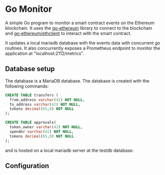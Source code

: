 # Go Monitor 
A simple Go program to monitor a smart contract events on the Ethereum blockchain.
It uses the [go-ethereum]() library to connect to the blockchain and [go-ethereum/ethclient]() to interact with the smart contract.

It updates a local mariadb database with the events data with concurrent go routines. 
It also concurrently exposes a Prometheus endpoint to monitor the application at "localhost:2112/metrics".

## Database setup
The database is a MariaDB database.
The database is created with the following commands:
```sql
CREATE TABLE transfers (
  from_address varchar(42) NOT NULL,
  to_address varchar(42) NOT NULL,
  tokens decimal(65,0) NOT NULL
);

CREATE TABLE approvals(
  token_owner varchar(42) NOT NULL,
  spender varchar(42) NOT NULL,
  tokens decimal(65,0) NOT NULL
);
```
and is hosted on a local mariadb server at the testdb database.

## Configuration

